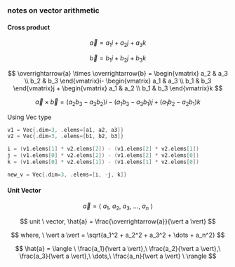 ### notes on vector arithmetic

#### Cross product

$$
\overrightarrow{a} = a_1i + a_2j + a_3k
$$

$$
\overrightarrow{b} = b_1i+ b_2j + b_3k
$$

$$
\overrightarrow{a} \times \overrightarrow{b} =
\begin{vmatrix}
a_2 & a_3 \\
b_2 & b_3
\end{vmatrix}i-
\begin{vmatrix}
a_1 & a_3 \\
b_1 & b_3
\end{vmatrix}j
+
\begin{vmatrix}
a_1 & a_2 \\
b_1 & b_3
\end{vmatrix}k
$$

$$
\overrightarrow{a} \times \overrightarrow{b} = (a_2b_3 - a_3b_2)i - (a_1b_3 - a_3b_1)j + (a_1b_2 - a_2b_1)k
$$

Using Vec type

```c
v1 = Vec{.dim=3, .elems=[a1, a2, a3]}
v2 = Vec{.dim=3, .elems=[b1, b2, b3]}

i = (v1.elems[1] * v2.elems[2]) - (v1.elems[2] * v2.elems[1])
j = (v1.elems[0] * v2.elems[2]) - (v1.elems[2] * v2.elems[0])
k = (v1.elems[0] * v2.elems[1]) - (v1.elems[1] * v2.elems[0])

new_v = Vec{.dim=3, .elems=[i, -j, k]}
```

#### Unit Vector

$$
\overrightarrow{a} = \langle \ a_1,\ a_2,\ a_3,\ \dots, \ a_n\ \rangle
$$

$$
unit \ vector, \hat{a} = \frac{\overrightarrow{a}}{\vert a \vert}
$$

$$
where, \  \vert a \vert = \sqrt{a_1^2 + a_2^2 + a_3^2 + \dots + a_n^2}
$$

$$
\hat{a} = \langle \
    \frac{a_1}{\vert a \vert},\
    \frac{a_2}{\vert a \vert},\
    \frac{a_3}{\vert a \vert},\
    \dots,\
    \frac{a_n}{\vert a \vert} \
\rangle
$$
